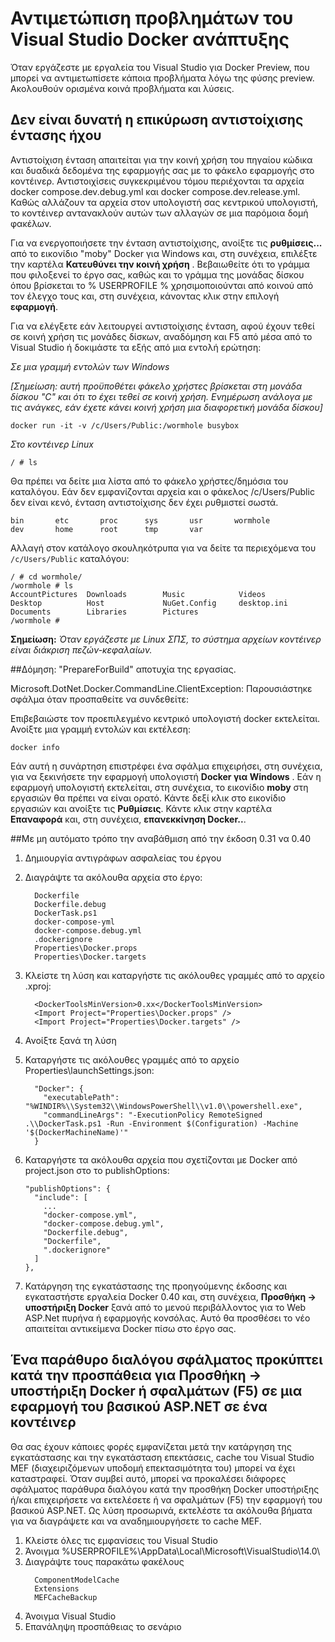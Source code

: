 <properties
   pageTitle="Αντιμετώπιση σφαλμάτων προγράμματος-πελάτη Docker στα Windows με χρήση του Visual Studio | Microsoft Azure"
   description="Αντιμετώπιση προβλημάτων που αντιμετωπίζετε κατά τη χρήση του Visual Studio για τη δημιουργία και ανάπτυξη εφαρμογών web με χρήση του Visual Studio Docker στα Windows."
   services="azure-container-service"
   documentationCenter="na"
   authors="mlearned"
   manager="douge"
   editor="" />
<tags
   ms.service="multiple"
   ms.devlang="dotnet"
   ms.topic="article"
   ms.tgt_pltfrm="na"
   ms.workload="multiple"
   ms.date="06/08/2016"
   ms.author="allclark" />

# <a name="troubleshooting-visual-studio-docker-development"></a>Αντιμετώπιση προβλημάτων του Visual Studio Docker ανάπτυξης

Όταν εργάζεστε με εργαλεία του Visual Studio για Docker Preview, που μπορεί να αντιμετωπίσετε κάποια προβλήματα λόγω της φύσης preview.
Ακολουθούν ορισμένα κοινά προβλήματα και λύσεις.


## <a name="unable-to-validate-volume-mapping"></a>Δεν είναι δυνατή η επικύρωση αντιστοίχισης έντασης ήχου
Αντιστοίχιση ένταση απαιτείται για την κοινή χρήση του πηγαίου κώδικα και δυαδικά δεδομένα της εφαρμογής σας με το φάκελο εφαρμογής στο κοντέινερ.  Αντιστοιχίσεις συγκεκριμένου τόμου περιέχονται τα αρχεία docker compose.dev.debug.yml και docker compose.dev.release.yml. Καθώς αλλάζουν τα αρχεία στον υπολογιστή σας κεντρικού υπολογιστή, το κοντέινερ αντανακλούν αυτών των αλλαγών σε μια παρόμοια δομή φακέλων.

Για να ενεργοποιήσετε την ένταση αντιστοίχισης, ανοίξτε τις **ρυθμίσεις...** από το εικονίδιο "moby" Docker για Windows και, στη συνέχεια, επιλέξτε την καρτέλα **Κατευθύνει την κοινή χρήση** .  Βεβαιωθείτε ότι το γράμμα που φιλοξενεί το έργο σας, καθώς και το γράμμα της μονάδας δίσκου όπου βρίσκεται το % USERPROFILE % χρησιμοποιούνται από κοινού από τον έλεγχο τους και, στη συνέχεια, κάνοντας κλικ στην επιλογή **εφαρμογή**.

Για να ελέγξετε εάν λειτουργεί αντιστοίχισης ένταση, αφού έχουν τεθεί σε κοινή χρήση τις μονάδες δίσκων, αναδόμηση και F5 από μέσα από το Visual Studio ή δοκιμάστε τα εξής από μια εντολή ερώτηση:

*Σε μια γραμμή εντολών των Windows*

*[Σημείωση: αυτή προϋποθέτει φάκελο χρήστες βρίσκεται στη μονάδα δίσκου "C" και ότι το έχει τεθεί σε κοινή χρήση.  Ενημέρωση ανάλογα με τις ανάγκες, εάν έχετε κάνει κοινή χρήση μια διαφορετική μονάδα δίσκου]*
```
docker run -it -v /c/Users/Public:/wormhole busybox
```

*Στο κοντέινερ Linux*

```
/ # ls
```

Θα πρέπει να δείτε μια λίστα από το φάκελο χρήστες/δημόσια του καταλόγου.
Εάν δεν εμφανίζονται αρχεία και ο φάκελος /c/Users/Public δεν είναι κενό, ένταση αντιστοίχισης δεν έχει ρυθμιστεί σωστά. 

```
bin       etc       proc      sys       usr       wormhole
dev       home      root      tmp       var
```

Αλλαγή στον κατάλογο σκουληκότρυπα για να δείτε τα περιεχόμενα του `/c/Users/Public` καταλόγου:

```
/ # cd wormhole/
/wormhole # ls
AccountPictures  Downloads        Music            Videos
Desktop          Host             NuGet.Config     desktop.ini
Documents        Libraries        Pictures
/wormhole #
```

**Σημείωση:** *Όταν εργάζεστε με Linux ΣΠΣ, το σύστημα αρχείων κοντέινερ είναι διάκριση πεζών-κεφαλαίων.*

##<a name="build--prepareforbuild-task-failed-unexpectedly"></a>Δόμηση: "PrepareForBuild" αποτυχία της εργασίας.

Microsoft.DotNet.Docker.CommandLine.ClientException: Παρουσιάστηκε σφάλμα όταν προσπαθείτε να συνδεθείτε:

Επιβεβαιώστε τον προεπιλεγμένο κεντρικό υπολογιστή docker εκτελείται. Ανοίξτε μια γραμμή εντολών και εκτέλεση:

```
docker info
```

Εάν αυτή η συνάρτηση επιστρέφει ένα σφάλμα επιχειρήσει, στη συνέχεια, για να ξεκινήσετε την εφαρμογή υπολογιστή **Docker για Windows** .  Εάν η εφαρμογή υπολογιστή εκτελείται, στη συνέχεια, το εικονίδιο **moby** στη εργασιών θα πρέπει να είναι ορατό. Κάντε δεξί κλικ στο εικονίδιο εργασιών και ανοίξτε τις **Ρυθμίσεις**.  Κάντε κλικ στην καρτέλα **Επαναφορά** και, στη συνέχεια, **επανεκκίνηση Docker..**.

##<a name="manually-upgrading-from-version-031-to-040"></a>Με μη αυτόματο τρόπο την αναβάθμιση από την έκδοση 0.31 να 0.40


1. Δημιουργία αντιγράφων ασφαλείας του έργου
1. Διαγράψτε τα ακόλουθα αρχεία στο έργο:

    ```
      Dockerfile
      Dockerfile.debug
      DockerTask.ps1
      docker-compose-yml
      docker-compose.debug.yml
      .dockerignore
      Properties\Docker.props
      Properties\Docker.targets
    ```

1. Κλείστε τη λύση και καταργήστε τις ακόλουθες γραμμές από το αρχείο .xproj:

    ```
      <DockerToolsMinVersion>0.xx</DockerToolsMinVersion>
      <Import Project="Properties\Docker.props" />
      <Import Project="Properties\Docker.targets" />
    ```

1. Ανοίξτε ξανά τη λύση
1. Καταργήστε τις ακόλουθες γραμμές από το αρχείο Properties\launchSettings.json:

    ```
      "Docker": {
        "executablePath": "%WINDIR%\\System32\\WindowsPowerShell\\v1.0\\powershell.exe",
        "commandLineArgs": "-ExecutionPolicy RemoteSigned .\\DockerTask.ps1 -Run -Environment $(Configuration) -Machine '$(DockerMachineName)'"
      }
    ```

1. Καταργήστε τα ακόλουθα αρχεία που σχετίζονται με Docker από project.json στο το publishOptions:

    ```
    "publishOptions": {
      "include": [
        ...
        "docker-compose.yml",
        "docker-compose.debug.yml",
        "Dockerfile.debug",
        "Dockerfile",
        ".dockerignore"
      ]
    },
    ```

1. Κατάργηση της εγκατάστασης της προηγούμενης έκδοσης και εγκαταστήστε εργαλεία Docker 0.40 και, στη συνέχεια, **Προσθήκη -> υποστήριξη Docker** ξανά από το μενού περιβάλλοντος για το Web ASP.Net πυρήνα ή εφαρμογής κονσόλας. Αυτό θα προσθέσει το νέο απαιτείται αντικείμενα Docker πίσω στο έργο σας. 

## <a name="an-error-dialog-occurs-when-attempting-to-add-docker-support-or-debug-f5-an-aspnet-core-application-in-a-container"></a>Ένα παράθυρο διαλόγου σφάλματος προκύπτει κατά την προσπάθεια για **Προσθήκη -> υποστήριξη Docker** ή σφαλμάτων (F5) σε μια εφαρμογή του βασικού ASP.NET σε ένα κοντέινερ

Θα σας έχουν κάποιες φορές εμφανίζεται μετά την κατάργηση της εγκατάστασης και την εγκατάσταση επεκτάσεις, cache του Visual Studio MEF (διαχειριζόμενων υποδομή επεκτασιμότητα του) μπορεί να έχει καταστραφεί. Όταν συμβεί αυτό, μπορεί να προκαλέσει διάφορες σφάλματος παράθυρα διαλόγου κατά την προσθήκη Docker υποστήριξης ή/και επιχειρήσετε να εκτελέσετε ή να σφαλμάτων (F5) την εφαρμογή του βασικού ASP.NET. Ως λύση προσωρινά, εκτελέστε τα ακόλουθα βήματα για να διαγράψετε και να αναδημιουργήσετε το cache MEF.

1. Κλείστε όλες τις εμφανίσεις του Visual Studio
1. Άνοιγμα %USERPROFILE%\AppData\Local\Microsoft\VisualStudio\14.0\
1. Διαγράψτε τους παρακάτω φακέλους
     ```
       ComponentModelCache
       Extensions
       MEFCacheBackup
    ```
1. Άνοιγμα Visual Studio
1. Επανάληψη προσπάθειας το σενάριο 

